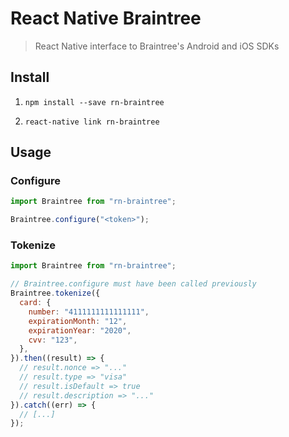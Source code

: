 # React Native Braintree
> React Native interface to Braintree's Android and iOS SDKs

## Install

1. `npm install --save rn-braintree`

2. `react-native link rn-braintree`

## Usage

### Configure

```js
import Braintree from "rn-braintree";

Braintree.configure("<token>");
```

### Tokenize

```js
import Braintree from "rn-braintree";

// Braintree.configure must have been called previously
Braintree.tokenize({
  card: {
    number: "4111111111111111",
    expirationMonth: "12",
    expirationYear: "2020",
    cvv: "123",
  },
}).then((result) => {
  // result.nonce => "..."
  // result.type => "visa"
  // result.isDefault => true
  // result.description => "..."
}).catch((err) => {
  // [...]
});
```

